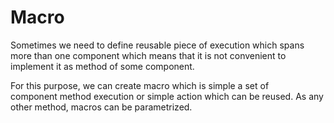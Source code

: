 # Macro
Sometimes we need to define reusable piece of execution which spans more than one component which means that it is not convenient to implement it as method of some component. 

For this purpose, we can create macro which is simple a set of  
component method execution or simple action which can be reused. As any other method, macros can be parametrized.

